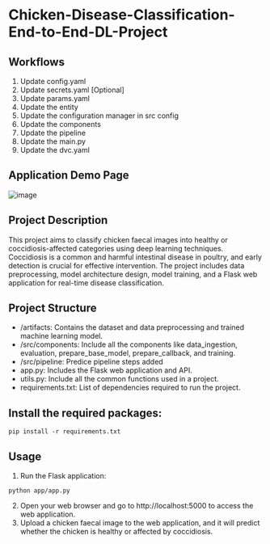 # Chicken-Disease-Classification-End-to-End-DL-Project

## Workflows

1. Update config.yaml
2. Update secrets.yaml [Optional]
3. Update params.yaml
4. Update the entity
5. Update the configuration manager in src config
6. Update the components
7. Update the pipeline
8. Update the main.py
9. Update the dvc.yaml


## Application Demo Page
![image](https://github.com/S-shubham08/Chicken-Disease-Classification-End-to-End-DL-Project/assets/127888794/3bf92b5e-451a-4705-bdf3-4f085a7f9a89)

## Project Description
This project aims to classify chicken faecal images into healthy or coccidiosis-affected categories using deep learning techniques. Coccidiosis is a common and harmful intestinal disease in poultry, and early detection is crucial for effective intervention. The project includes data preprocessing, model architecture design, model training, and a Flask web application for real-time disease classification.

## Project Structure
- /artifacts: Contains the dataset and data preprocessing and trained machine learning model.
- /src/components: Include all the components like data_ingestion, evaluation, prepare_base_model, prepare_callback, and training.
- /src/pipeline: Predice pipeline steps added
- app.py: Includes the Flask web application and API.
- utils.py: Include all the common functions used in a project.
- requirements.txt: List of dependencies required to run the project.

## Install the required packages:
```
pip install -r requirements.txt
```

## Usage
1. Run the Flask application:
```
python app/app.py
```
2. Open your web browser and go to http://localhost:5000 to access the web application.
3. Upload a chicken faecal image to the web application, and it will predict whether the chicken is healthy or affected by coccidiosis.
